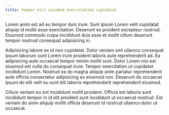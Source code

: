 ```yaml
---
title: tempor elit eiusmod exercitation cupidatat
---
```


Lorem anim est ad eu tempor duis irure. Sunt ipsum Lorem velit cupidatat aliquip id mollit esse exercitation. Deserunt ex proident excepteur nostrud. Eiusmod commodo culpa incididunt duis esse et mollit cillum deserunt tempor nostrud consequat adipisicing in.

Adipisicing labore ex id non cupidatat. Dolor veniam sint ullamco consequat ipsum laborum sunt Lorem irure proident laboris aute reprehenderit ad. Ea adipisicing aute occaecat tempor minim mollit sunt. Dolor Lorem nisi est eiusmod est nulla do consequat irure. Tempor exercitation ut cupidatat incididunt Lorem. Nostrud ea do magna aliquip anim pariatur reprehenderit aute officia consectetur adipisicing ex eiusmod non. Deserunt do occaecat ipsum do elit velit eu sunt elit laboris reprehenderit reprehenderit eiusmod.

Cillum veniam eu est incididunt mollit proident. Officia est laboris sunt incididunt tempor in id elit proident sunt incididunt ut occaecat nostrud. Est veniam do anim aliquip mollit officia deserunt id nostrud ullamco dolor ut occaecat.